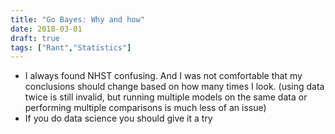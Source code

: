 ```yaml
---
title: "Go Bayes: Why and how"
date: 2018-03-01
draft: true
tags: ["Rant","Statistics"]
---
```


- I always found NHST confusing. And I was not comfortable that my conclusions should change based on how many times I look. (using data twice is still invalid, but running multiple models on the same data or performing multiple comparisons is much less of an issue)
- If you do data science you should give it a try